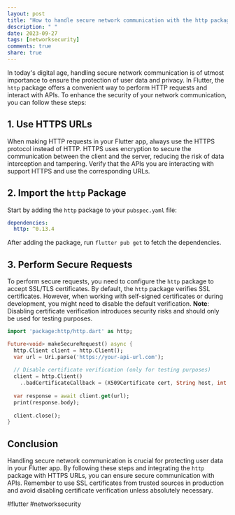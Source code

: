```yaml
---
layout: post
title: "How to handle secure network communication with the http package in Flutter?"
description: " "
date: 2023-09-27
tags: [networksecurity]
comments: true
share: true
---
```


In today's digital age, handling secure network communication is of utmost importance to ensure the protection of user data and privacy. In Flutter, the `http` package offers a convenient way to perform HTTP requests and interact with APIs. To enhance the security of your network communication, you can follow these steps:

## 1. Use HTTPS URLs
When making HTTP requests in your Flutter app, always use the HTTPS protocol instead of HTTP. HTTPS uses encryption to secure the communication between the client and the server, reducing the risk of data interception and tampering. Verify that the APIs you are interacting with support HTTPS and use the corresponding URLs.

## 2. Import the `http` Package
Start by adding the `http` package to your `pubspec.yaml` file:

```yaml
dependencies:
  http: ^0.13.4
```
After adding the package, run `flutter pub get` to fetch the dependencies.

## 3. Perform Secure Requests
To perform secure requests, you need to configure the `http` package to accept SSL/TLS certificates. By default, the `http` package verifies SSL certificates. However, when working with self-signed certificates or during development, you might need to disable the default verification. **Note**: Disabling certificate verification introduces security risks and should only be used for testing purposes.

```dart
import 'package:http/http.dart' as http;

Future<void> makeSecureRequest() async {
  http.Client client = http.Client();
  var url = Uri.parse('https://your-api-url.com');
  
  // Disable certificate verification (only for testing purposes)
  client = http.Client()
    ..badCertificateCallback = (X509Certificate cert, String host, int port) => true;
  
  var response = await client.get(url);
  print(response.body);
  
  client.close();
}
```

## Conclusion

Handling secure network communication is crucial for protecting user data in your Flutter app. By following these steps and integrating the `http` package with HTTPS URLs, you can ensure secure communication with APIs. Remember to use SSL certificates from trusted sources in production and avoid disabling certificate verification unless absolutely necessary.

#flutter #networksecurity